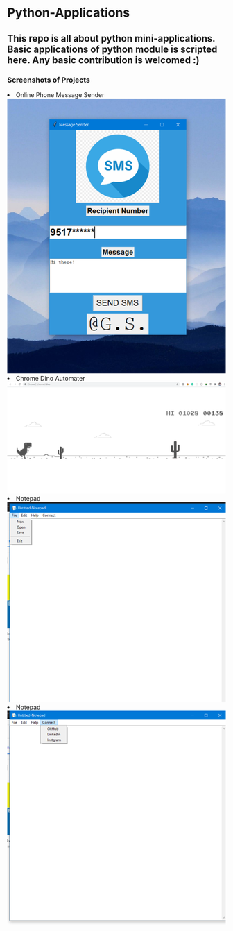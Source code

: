 # Python-Applications
## This repo is all about python mini-applications. Basic applications of python module is scripted here. Any basic contribution is welcomed :)  

### Screenshots of Projects
<li>
  Online Phone Message Sender
  </li>
<img src='Screenshot%20(148).png'/>
<li>
  Chrome Dino Automater
</li>
<img src="Screenshot%20(155).png"/>
  
  <li>
  Notepad
</li>
<img src="Screenshot%20(17).png"/>
  
  <li>
  Notepad
</li>
<img src="Screenshot%20(10).png"/>
  
  
  
  </ul>
